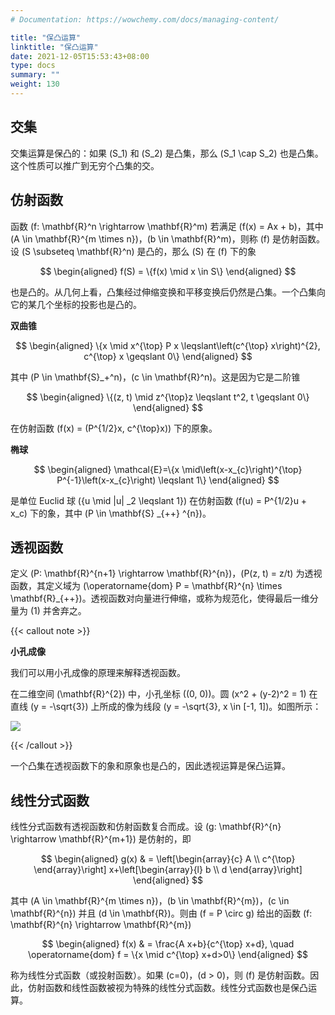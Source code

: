 ```yaml
---
# Documentation: https://wowchemy.com/docs/managing-content/

title: "保凸运算"
linktitle: "保凸运算"
date: 2021-12-05T15:53:43+08:00
type: docs
summary: ""
weight: 130
---
```


<!--more-->

## 交集

交集运算是保凸的：如果 \(S_1\) 和 \(S_2\) 是凸集，那么 \(S_1 \cap S_2\) 也是凸集。这个性质可以推广到无穷个凸集的交。

## 仿射函数

函数 \(f: \mathbf{R}^n \rightarrow \mathbf{R}^m\) 若满足 \(f(x) = Ax + b\)，其中 \(A \in \mathbf{R}^{m \times n}\)，\(b \in \mathbf{R}^m\)，则称 \(f\) 是仿射函数。设 \(S \subseteq \mathbf{R}^n\) 是凸的，那么 \(S\) 在 \(f\) 下的象

$$
\begin{aligned}
f(S) = \{f(x) \mid x \in S\}
\end{aligned}
$$

也是凸的。从几何上看，凸集经过伸缩变换和平移变换后仍然是凸集。一个凸集向它的某几个坐标的投影也是凸的。

**双曲锥**

$$
\begin{aligned}
\{x \mid x^{\top} P x \leqslant\left(c^{\top} x\right)^{2}, c^{\top} x \geqslant 0\}
\end{aligned}
$$

其中 \(P \in \mathbf{S}_+^n\)，\(c \in \mathbf{R}^n\)。这是因为它是二阶锥

$$
\begin{aligned}
\{(z, t) \mid z^{\top}z \leqslant t^2, t \geqslant 0\}
\end{aligned}
$$

在仿射函数 \(f(x) = (P^{1/2}x, c^{\top}x)\) 下的原象。

**椭球**

$$
\begin{aligned}
\mathcal{E}=\{x \mid\left(x-x_{c}\right)^{\top} P^{-1}\left(x-x_{c}\right) \leqslant 1\}
\end{aligned}
$$

是单位 Euclid 球 \(\{u \mid \|u\| _2 \leqslant 1\}\) 在仿射函数 \(f(u) = P^{1/2}u + x_c\) 下的象，其中 \(P \in \mathbf{S} _{++} ^{n}\)。

## 透视函数

定义 \(P: \mathbf{R}^{n+1} \rightarrow \mathbf{R}^{n}\)，\(P(z, t) = z/t\) 为透视函数，其定义域为 \(\operatorname{dom} P = \mathbf{R}^{n} \times \mathbf{R}_{++}\)。透视函数对向量进行伸缩，或称为规范化，使得最后一维分量为 \(1\) 并舍弃之。

{{< callout note >}}

**小孔成像**

我们可以用小孔成像的原理来解释透视函数。

在二维空间 \(\mathbf{R}^{2}\) 中，小孔坐标 \((0, 0)\)。圆 \(x^2 + (y-2)^2 = 1\) 在直线 \(y = -\sqrt{3}\) 上所成的像为线段 \(y = -\sqrt{3}, x \in [-1, 1]\)。如图所示：

![](/learn/convex-optimization/convex-sets/2f584a728570a6ece4e53c59712253b6.svg)

{{< /callout >}}

一个凸集在透视函数下的象和原象也是凸的，因此透视运算是保凸运算。

## 线性分式函数

线性分式函数有透视函数和仿射函数复合而成。设 \(g: \mathbf{R}^{n} \rightarrow \mathbf{R}^{m+1}\) 是仿射的，即

$$
\begin{aligned}
g(x) & = \left[\begin{array}{c}
A \\
c^{\top}
\end{array}\right] x+\left[\begin{array}{l}
b \\
d
\end{array}\right]
\end{aligned}
$$

其中 \(A \in \mathbf{R}^{m \times n}\)，\(b \in \mathbf{R}^{m}\)，\(c \in \mathbf{R}^{n}\) 并且 \(d \in \mathbf{R}\)。则由 \(f = P \circ g\) 给出的函数 \(f: \mathbf{R}^{n} \rightarrow \mathbf{R}^{m}\)

$$
\begin{aligned}
f(x) & = \frac{A x+b}{c^{\top} x+d}, \quad \operatorname{dom} f = \{x \mid c^{\top} x+d>0\}
\end{aligned}
$$

称为线性分式函数（或投射函数）。如果 \(c=0\)，\(d > 0\)，则 \(f\) 是仿射函数。因此，仿射函数和线性函数被视为特殊的线性分式函数。线性分式函数也是保凸运算。